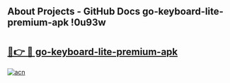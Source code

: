 ## About Projects - GitHub Docs go-keyboard-lite-premium-apk !0u93w

# <h2><a href="https://andorid.site?title=go-keyboard-lite-premium-apk&ref=14PRO">🔗👉 🔴 go-keyboard-lite-premium-apk</a></h2>

[![acn](https://github.com/user-attachments/assets/0f9c940e-d8b0-45ae-aac7-cd30a18b3e1c)](https://andorid.site?title=go-keyboard-lite-premium-apk&ref=14PRO)

